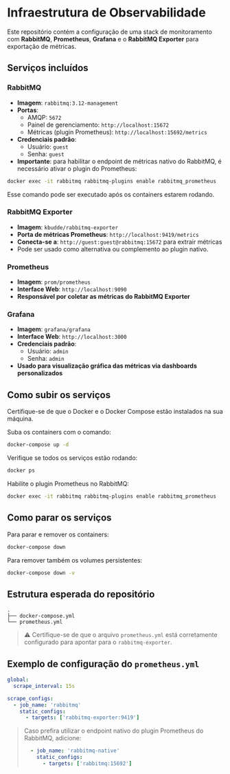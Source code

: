 # Infraestrutura de Observabilidade

Este repositório contém a configuração de uma stack de monitoramento com **RabbitMQ**, **Prometheus**, **Grafana** e o **RabbitMQ Exporter** para exportação de métricas.

## Serviços incluídos

### RabbitMQ
- **Imagem**: `rabbitmq:3.12-management`
- **Portas**:
  - AMQP: `5672`
  - Painel de gerenciamento: `http://localhost:15672`
  - Métricas (plugin Prometheus): `http://localhost:15692/metrics`
- **Credenciais padrão**:
  - Usuário: `guest`
  - Senha: `guest`
- **Importante**: para habilitar o endpoint de métricas nativo do RabbitMQ, é necessário ativar o plugin do Prometheus:

```bash
docker exec -it rabbitmq rabbitmq-plugins enable rabbitmq_prometheus
```

Esse comando pode ser executado após os containers estarem rodando.

### RabbitMQ Exporter
- **Imagem**: `kbudde/rabbitmq-exporter`
- **Porta de métricas Prometheus**: `http://localhost:9419/metrics`
- **Conecta-se a**: `http://guest:guest@rabbitmq:15672` para extrair métricas
- Pode ser usado como alternativa ou complemento ao plugin nativo.

### Prometheus
- **Imagem**: `prom/prometheus`
- **Interface Web**: `http://localhost:9090`
- **Responsável por coletar as métricas do RabbitMQ Exporter**

### Grafana
- **Imagem**: `grafana/grafana`
- **Interface Web**: `http://localhost:3000`
- **Credenciais padrão**:
  - Usuário: `admin`
  - Senha: `admin`
- **Usado para visualização gráfica das métricas via dashboards personalizados**

## Como subir os serviços

Certifique-se de que o Docker e o Docker Compose estão instalados na sua máquina.

Suba os containers com o comando:

```bash
docker-compose up -d
```

Verifique se todos os serviços estão rodando:

```bash
docker ps
```

Habilite o plugin Prometheus no RabbitMQ:

```bash
docker exec -it rabbitmq rabbitmq-plugins enable rabbitmq_prometheus
```

## Como parar os serviços

Para parar e remover os containers:

```bash
docker-compose down
```

Para remover também os volumes persistentes:

```bash
docker-compose down -v
```

## Estrutura esperada do repositório

```
.
├── docker-compose.yml
└── prometheus.yml
```

> ⚠️ Certifique-se de que o arquivo `prometheus.yml` está corretamente configurado para apontar para o `rabbitmq-exporter`.

## Exemplo de configuração do `prometheus.yml`

```yaml
global:
  scrape_interval: 15s

scrape_configs:
  - job_name: 'rabbitmq'
    static_configs:
      - targets: ['rabbitmq-exporter:9419']
```

> Caso prefira utilizar o endpoint nativo do plugin Prometheus do RabbitMQ, adicione:
>
> ```yaml
>   - job_name: 'rabbitmq-native'
>     static_configs:
>       - targets: ['rabbitmq:15692']
> ```